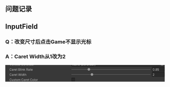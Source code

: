 ## 问题记录

## InputField 

### Q：改变尺寸后点击Game不显示光标

### A：Caret Width从1改为2

![image-20240122100627295](../../../Imgs/image-20240122100627295.png)
